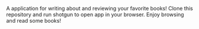 A application for writing about and reviewing your favorite books!
Clone this repository and run shotgun to open app in your browser. Enjoy browsing and read some books!
